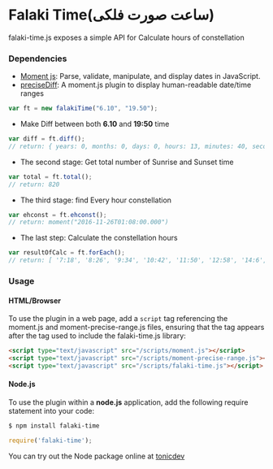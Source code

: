 # Falaki Time(ساعت صورت فلکی)
falaki-time.js exposes a simple API for Calculate hours of constellation

### Dependencies
- [Moment js](http://momentjs.com/): Parse, validate, manipulate, and display dates in JavaScript.
- [preciseDiff](https://github.com/codebox/moment-precise-range): A moment.js plugin to display human-readable date/time ranges  
```javascript
var ft = new falakiTime("6.10", "19.50");
```
- Make Diff between both **6.10** and **19:50** time
```javascript
var diff = ft.diff();
// return: { years: 0, months: 0, days: 0, hours: 13, minutes: 40, seconds: 0, firstDateWasLater: false }
```
- The second stage: Get total number of Sunrise and Sunset time
```javascript
var total = ft.total();
// return: 820
```
- The third stage: find Every hour constellation
```javascript
var ehconst = ft.ehconst();
// return: moment("2016-11-26T01:08:00.000")
```
- The last step: Calculate the constellation hours
```javascript
var resultOfCalc = ft.forEach();
// return: [ '7:18', '8:26', '9:34', '10:42', '11:50', '12:58', '14:6', '15:14', '16:22', '17:30', '18:38', '19:46', '20:54', '22:2', '23:10', '0:18', '1:26', '2:34' ]
```
### Usage

#### HTML/Browser
To use the plugin in a web page, add a `script` tag referencing the moment.js and moment-precise-range.js files, ensuring that the tag appears after the tag used to include the falaki-time.js library:
```html
<script type="text/javascript" src="/scripts/moment.js"></script>
<script type="text/javascript" src="/scripts/moment-precise-range.js"></script>
<script type="text/javascript" src="/scripts/falaki-time.js"></script>
```
#### Node.js
To use the plugin within a **node.js** application, add the following require statement into your code:
```sh
$ npm install falaki-time
```
```javascript
require('falaki-time');
```
You can try out the Node package online at [tonicdev](https://runkit.com/alimaster/5839549f97657a0014e1a70c)
